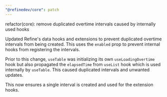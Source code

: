 ```yaml
---
"@refinedev/core": patch
---
```


refactor(core): remove duplicated overtime intervals caused by internally used hooks

Updated Refine's data hooks and extensions to prevent duplicated overtime intervals from being created. This uses the `enabled` prop to prevent internal hooks from registering the intervals.

Prior to this change, `useTable` was initializing its own `useLoadingOvertime` hook but also propagated the `elapsedTime` from `useList` hook which is used internally by `useTable`. This caused duplicated intervals and unwanted updates.

This now ensures a single interval is created and used for the extension hooks.
